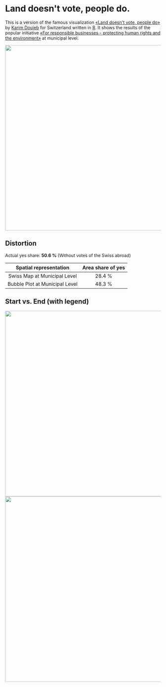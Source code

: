 # Land doesn't vote, people do.
This is a version of the famous visualization [«Land doesn't vote, people do»](https://themorningnews.org/p/the-history-of-the-map-behind-land-doesnt-vote-people-do) by [Karim Douïeb](https://twitter.com/karim_douieb) for Switzerland written in [R](https://www.r-project.org/). It shows the results of the popular initiative [«For responsible businesses – protecting human rights and the environment»](https://www.admin.ch/gov/en/start/documentation/votes/20201129/iniziativa-popolare-per-imprese-responsabili-a-tutela-dell-essere-umano-e-dell-ambiente.html) at municipal level.

<img src="https://github.com/zumbov2/votemapswitzerland/blob/main/animation1.gif" width="600">  

## Distortion
Actual yes share: **50.6 %** (Without votes of the Swiss abroad)

| Spatial representation | Area share of yes |
| :---: | :---: |
| Swiss Map at Municipal Level | 28.4 % |
| Bubble Plot at Municipal Level | 48.3 % |

## Start vs. End (with legend)
<img src="https://github.com/zumbov2/votemapswitzerland/blob/main/start.png" width="600">  
<img src="https://github.com/zumbov2/votemapswitzerland/blob/main/end2.png" width="600">  
